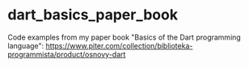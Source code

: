 # dart_basics_paper_book
Code examples from my paper book "Basics of the Dart programming language": https://www.piter.com/collection/biblioteka-programmista/product/osnovy-dart
